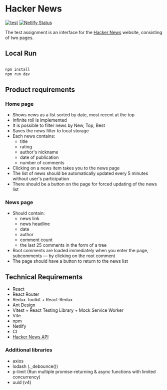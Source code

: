 # Hacker News

[![test](https://github.com/amalumian/ta-hacker-news/actions/workflows/test.yml/badge.svg)](https://github.com/amalumian/ta-hacker-news/actions/workflows/test.yml) [![Netlify Status](https://api.netlify.com/api/v1/badges/062ec3d4-f133-44c9-b8ea-86c27a8f1110/deploy-status)](https://app.netlify.com/sites/ta-hacker-news/deploys)

The test assignment is an interface for the [Hacker News](https://news.ycombinator.com/news) website, consisting of two pages.

## Local Run

```bash

npm install
npm run dev

```

## Product requirements

### Home page

- Shows news as a list sorted by date, most recent at the top
- Infinite roll is implemented
- It is possible to filter news by New, Top, Best
- Saves the news filter to local storage
- Each news contains:
  - title
  - rating
  - author's nickname
  - date of publication
  - number of comments
- Clicking on a news item takes you to the news page
- The list of news should be automatically updated every 5 minutes without user's participation
- There should be a button on the page for forced updating of the news list

### News page

- Should contain:
  - news link
  - news headline
  - date
  - author
  - comment count
  - the last 25 comments in the form of a tree
- Root comments are loaded immediately when you enter the page, subcomments — by clicking on the root comment
- The page should have a button to return to the news list

## Technical Requirements

- React
- React Router
- Redux Toolkit + React-Redux
- Ant Design
- Vitest + React Testing Library + Mock Service Worker
- Vite
- npm
- Netlify
- CI
- [Hacker News API](https://github.com/HackerNews/API)

### Additional libraries

- axios
- lodash (.\_debounce())
- p-limit (Run multiple promise-returning & async functions with limited concurrency)
- uuid (v4)

